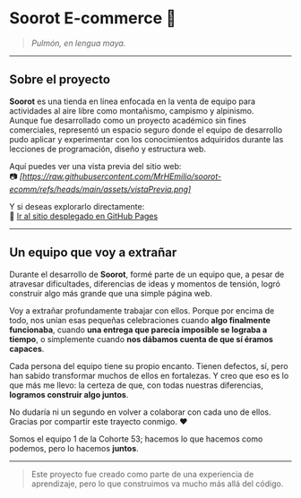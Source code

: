 # Soorot E-commerce 🌲

> *Pulmón, en lengua maya.*

---

## Sobre el proyecto

**Soorot** es una tienda en línea enfocada en la venta de equipo para actividades al aire libre como montañismo, campismo y alpinismo.  
Aunque fue desarrollado como un proyecto académico sin fines comerciales, representó un espacio seguro donde el equipo de desarrollo pudo aplicar y experimentar con los conocimientos adquiridos durante las lecciones de programación, diseño y estructura web.

Aquí puedes ver una vista previa del sitio web:  
📷 *[https://raw.githubusercontent.com/MrHEmilio/soorot-ecomm/refs/heads/main/assets/vistaPrevia.png]*

Y si deseas explorarlo directamente:  
🔗 [Ir al sitio desplegado en GitHub Pages](https://mrhemilio.github.io/soorot-ecomm/)

---

## Un equipo que voy a extrañar

Durante el desarrollo de **Soorot**, formé parte de un equipo que, a pesar de atravesar dificultades, diferencias de ideas y momentos de tensión, logró construir algo más grande que una simple página web.

Voy a extrañar profundamente trabajar con ellos. Porque por encima de todo, nos unían esas pequeñas celebraciones cuando **algo finalmente funcionaba**, cuando **una entrega que parecía imposible se lograba a tiempo**, o simplemente cuando **nos dábamos cuenta de que sí éramos capaces**.

Cada persona del equipo tiene su propio encanto. Tienen defectos, sí, pero han sabido transformar muchos de ellos en fortalezas. Y creo que eso es lo que más me llevo: la certeza de que, con todas nuestras diferencias, **logramos construir algo juntos**.

No dudaría ni un segundo en volver a colaborar con cada uno de ellos.  
Gracias por compartir este trayecto conmigo. ❤️

Somos el equipo 1 de la Cohorte 53; hacemos lo que hacemos como podemos, pero lo hacemos **juntos**.

---

> Este proyecto fue creado como parte de una experiencia de aprendizaje, pero lo que construimos va mucho más allá del código.
